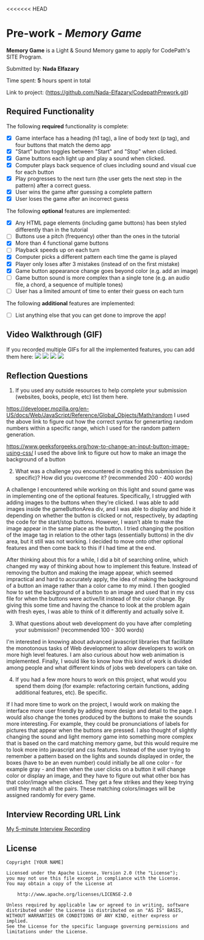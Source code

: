 <<<<<<< HEAD
# Pre-work - *Memory Game*

**Memory Game** is a Light & Sound Memory game to apply for CodePath's SITE Program. 

Submitted by: **Nada Elfazary**

Time spent: **5** hours spent in total

Link to project: (https://github.com/Nada-Elfazary/CodepathPrework.git)

## Required Functionality

The following **required** functionality is complete:

* [X] Game interface has a heading (h1 tag), a line of body text (p tag), and four buttons that match the demo app
* [X] "Start" button toggles between "Start" and "Stop" when clicked. 
* [X] Game buttons each light up and play a sound when clicked. 
* [X] Computer plays back sequence of clues including sound and visual cue for each button
* [X] Play progresses to the next turn (the user gets the next step in the pattern) after a correct guess. 
* [X] User wins the game after guessing a complete pattern
* [X] User loses the game after an incorrect guess

The following **optional** features are implemented:

* [X] Any HTML page elements (including game buttons) has been styled differently than in the tutorial
* [ ] Buttons use a pitch (frequency) other than the ones in the tutorial
* [X] More than 4 functional game buttons
* [ ] Playback speeds up on each turn
* [X] Computer picks a different pattern each time the game is played
* [X] Player only loses after 3 mistakes (instead of on the first mistake)
* [X] Game button appearance change goes beyond color (e.g. add an image)
* [ ] Game button sound is more complex than a single tone (e.g. an audio file, a chord, a sequence of multiple tones)
* [ ] User has a limited amount of time to enter their guess on each turn

The following **additional** features are implemented:

- [ ] List anything else that you can get done to improve the app!

## Video Walkthrough (GIF)

If you recorded multiple GIFs for all the implemented features, you can add them here:
![](gif1-link-here)
![](gif2-link-here)
![](gif3-link-here)
![](gif4-link-here)

## Reflection Questions
1. If you used any outside resources to help complete your submission (websites, books, people, etc) list them here. 

https://developer.mozilla.org/en-US/docs/Web/JavaScript/Reference/Global_Objects/Math/random
I used the above link to figure out how the correct syntax for generarting random numbers within a specific range, which I used for the random pattern generation.

https://www.geeksforgeeks.org/how-to-change-an-input-button-image-using-css/
I used the above link to figure out how to make an image the background of a button

2. What was a challenge you encountered in creating this submission (be specific)? How did you overcome it? (recommended 200 - 400 words) 

A challenge I encountered while working on this light and sound game was in implementing one of the optional features. Specifically, I struggled with adding images to the buttons when they’re clicked. I was able to add images inside the gameButtonArea div, and I was able to display and hide it depending on whether the button is clicked or not, respectively, by adapting the code for the start/stop buttons. However, I wasn’t able to make the image appear in the same place as the button. I tried changing the position of the image tag in relation to the other tags (essentially buttons) in the div area, but it still was not working. I decided to move onto other optional features and then come back to this if I had time at the end. 

After thinking about this for a while, I did a bit of searching online, which changed my way of thinking about how to implement this feature. Instead of removing the button and making the image appear, which seemed impractical and hard to accurately apply, the idea of making the background of a button an image rather than a color came to my mind. I then googled how to set the background of a button to an image and used that in my css file for when the buttons were active/lit instead of the color change. By giving this some time and having the chance to look at the problem again with fresh eyes, I was able to think of it differently and actually solve it.


3. What questions about web development do you have after completing your submission? (recommended 100 - 300 words) 

I'm interested in knowing about advanced javascript libraries that facilitate the monotonous tasks of Web development to allow developers to work on more high level features. I am also curious about how web animation is implemented. Finally, I would like to know how this kind of work is divided among people and what different kinds of jobs web developers can take on.

4. If you had a few more hours to work on this project, what would you spend them doing (for example: refactoring certain functions, adding additional features, etc). Be specific. 


If I had more time to work on the project, I would work on making the interface more user friendly by adding more design and detail to the page. I would also change the tones produced by the buttons to make the sounds more interesting. For example, they could be pronunciations of labels for pictures that appear when the buttons are pressed. I also thought of slightly changing the sound and light memory game into something more complex that is based on the card matching memory game, but this would require me to look more into javascript and css features. Instead of the user trying to remember a pattern based on the lights and sounds displayed in order, the boxes (have to be an even number) could initially be all one color - for example gray - and then when the user clicks on a button it will change color or display an image, and they have to figure out what other box has that color/image when clicked. They get a few strikes and they keep trying until they match all the pairs. These matching colors/images will be assigned randomly for every game.




## Interview Recording URL Link

[My 5-minute Interview Recording](https://youtu.be/gx_MtOWX1_0)


## License

    Copyright [YOUR NAME]

    Licensed under the Apache License, Version 2.0 (the "License");
    you may not use this file except in compliance with the License.
    You may obtain a copy of the License at

        http://www.apache.org/licenses/LICENSE-2.0

    Unless required by applicable law or agreed to in writing, software
    distributed under the License is distributed on an "AS IS" BASIS,
    WITHOUT WARRANTIES OR CONDITIONS OF ANY KIND, either express or implied.
    See the License for the specific language governing permissions and
    limitations under the License.
